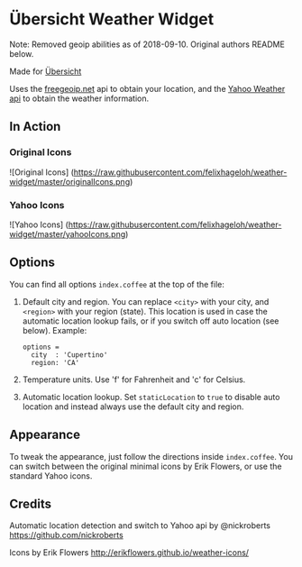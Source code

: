 # Übersicht Weather Widget

Note: Removed geoip abilities as of 2018-09-10. Original authors README below.

Made for [Übersicht](http://tracesof.net/uebersicht/)

Uses the [freegeoip.net](http://freegeoip.net/ "freegeoip.net") api to obtain your location, and the [Yahoo Weather api](https://developer.yahoo.com/weather// "Yahoo Weather api") to obtain the weather information.

## In Action

### Original Icons
![Original Icons]
(https://raw.githubusercontent.com/felixhageloh/weather-widget/master/originalIcons.png)

### Yahoo Icons
![Yahoo Icons]
(https://raw.githubusercontent.com/felixhageloh/weather-widget/master/yahooIcons.png)

## Options

You can find all options `index.coffee` at the top of the file:

1. Default city and region. You can replace `<city>` with your city, and `<region>` with your region (state). This location is used in case the automatic location lookup fails, or if you switch off auto location (see below). Example:

    ```
    options =
      city  : 'Cupertino'
      region: 'CA'
    ```

2. Temperature units. Use 'f' for Fahrenheit and 'c' for Celsius.

3. Automatic location lookup. Set `staticLocation` to `true` to disable auto location and instead always use the default city and region.

## Appearance

To tweak the appearance, just follow the directions inside `index.coffee`. You can switch between the original minimal icons by Erik Flowers, or use the standard Yahoo icons.

## Credits

Automatic location detection and switch to Yahoo api by @nickroberts
https://github.com/nickroberts

Icons by Erik Flowers
http://erikflowers.github.io/weather-icons/

